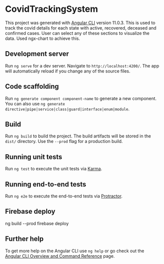 # CovidTrackingSystem

This project was generated with [Angular CLI](https://github.com/angular/angular-cli) version 11.0.3. This is used to track the covid details for each state with active, recovered, deceased and confirmed cases. User can select any of these sections to visualize the data. Used ngx-chart to achieve this. 

## Development server

Run `ng serve` for a dev server. Navigate to `http://localhost:4200/`. The app will automatically reload if you change any of the source files.

## Code scaffolding

Run `ng generate component component-name` to generate a new component. You can also use `ng generate directive|pipe|service|class|guard|interface|enum|module`.

## Build

Run `ng build` to build the project. The build artifacts will be stored in the `dist/` directory. Use the `--prod` flag for a production build.

## Running unit tests

Run `ng test` to execute the unit tests via [Karma](https://karma-runner.github.io).

## Running end-to-end tests

Run `ng e2e` to execute the end-to-end tests via [Protractor](http://www.protractortest.org/).

## Firebase deploy
ng build --prod
firebase deploy

## Further help

To get more help on the Angular CLI use `ng help` or go check out the [Angular CLI Overview and Command Reference](https://angular.io/cli) page.
